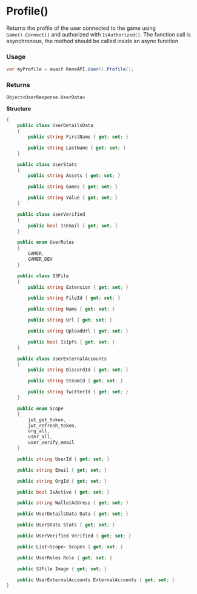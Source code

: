 # Profile()

Returns the profile of the user connected to the game using `Game().Connect()` and authorized with `IsAuthorized()`. The function call is asynchronous, the method should be called inside an async function.

### Usage

```csharp
var myProfile = await ReneAPI.User().Profile();
```

### Returns

`Object<UserResponse.UserData>`&#x20;

**Structure**

```csharp
{
    public class UserDetailsData
    {
        public string FirstName { get; set; }

        public string LastName { get; set; }
    }

    public class UserStats
    {
        public string Assets { get; set; }

        public string Games { get; set; }

        public string Value { get; set; }
    }

    public class UserVerified
    {
        public bool IsEmail { get; set; }
    }

    public enum UserRoles
    {
        GAMER,
        GAMER_DEV
    }

    public class S3File
    {
        public string Extension { get; set; }

        public string FileId { get; set; }

        public string Name { get; set; }

        public string Url { get; set; }

        public string UploadUrl { get; set; }

        public bool IsIpfs { get; set; }
    }

    public class UserExternalAccounts
    {
        public string DiscordId { get; set; }

        public string SteamId { get; set; }

        public string TwitterId { get; set; }
    }

    public enum Scope
    {
        jwt_get_token,
        jwt_refresh_token,
        org_all,
        user_all,
        user_verify_email
    }

    public string UserId { get; set; }

    public string Email { get; set; }

    public string OrgId { get; set; }

    public bool IsActive { get; set; }

    public string WalletAddress { get; set; }

    public UserDetailsData Data { get; set; }

    public UserStats Stats { get; set; }

    public UserVerified Verified { get; set; }

    public List<Scope> Scopes { get; set; }

    public UserRoles Role { get; set; }

    public S3File Image { get; set; }

    public UserExternalAccounts ExternalAccounts { get; set; }
}
```

